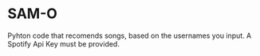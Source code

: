 # SAM-O

Pyhton code that recomends songs, based on the usernames you input.
A Spotify Api Key must be provided.

